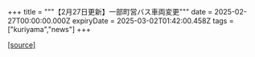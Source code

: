 +++
title = """【2月27日更新】一部町営バス車両変更"""
date = 2025-02-27T00:00:00.000Z
expiryDate = 2025-03-02T01:42:00.458Z
tags = ["kuriyama","news"]
+++


[[source]](https://www.town.kuriyama.hokkaido.jp/soshiki/47/30452.html)
